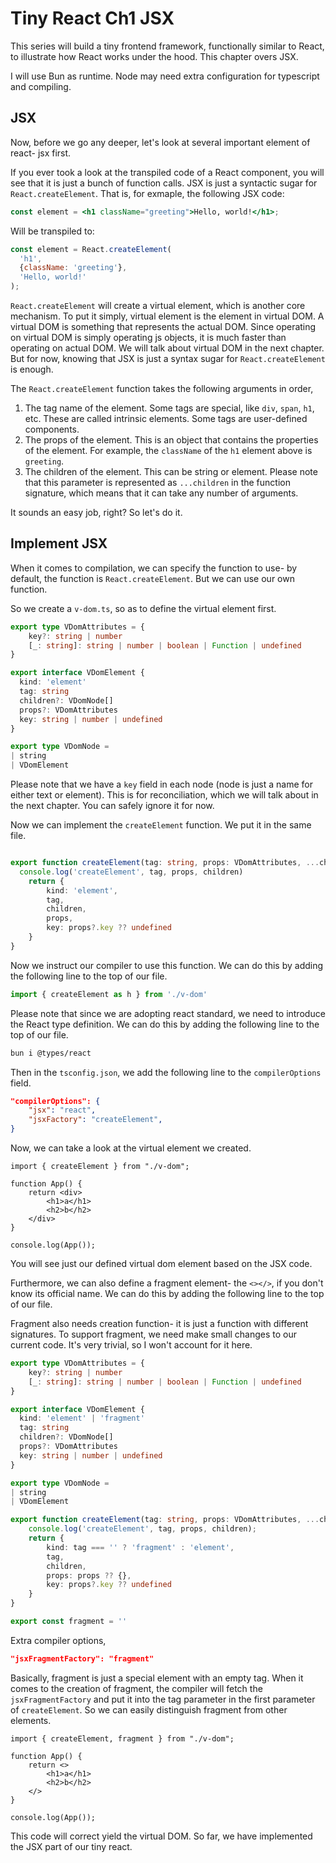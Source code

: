 # Tiny React Ch1 JSX

This series will build a tiny frontend framework, functionally similar to React, to illustrate how React works under the hood. This chapter overs JSX.

I will use Bun as runtime. Node may need extra configuration for typescript and compiling.

## JSX

Now, before we go any deeper, let's look at several important element of react- jsx first.

If you ever took a look at the transpiled code of a React component, you will see that it is just a bunch of function calls. JSX is just a syntactic sugar for `React.createElement`. That is, for exmaple, the following JSX code:

```jsx
const element = <h1 className="greeting">Hello, world!</h1>;
```

Will be transpiled to:

```js
const element = React.createElement(
  'h1',
  {className: 'greeting'},
  'Hello, world!'
);
```

`React.createElement` will create a virtual element, which is another core mechanism. To put it simply, virtual element is the element in virtual DOM. A virtual DOM is something that represents the actual DOM. Since operating on virtual DOM is simply operating js objects, it is much faster than operating on actual DOM. We will talk about virtual DOM in the next chapter. But for now, knowing that JSX is just a syntax sugar for `React.createElement` is enough.

The `React.createElement` function takes the following arguments in order,

1. The tag name of the element. Some tags are special, like `div`, `span`, `h1`, etc. These are called intrinsic elements. Some tags are user-defined components.
2. The props of the element. This is an object that contains the properties of the element. For example, the `className` of the `h1` element above is `greeting`.
3. The children of the element. This can be string or element. Please note that this parameter is represented as `...children` in the function signature, which means that it can take any number of arguments.

It sounds an easy job, right? So let's do it.

## Implement JSX

When it comes to compilation, we can specify the function to use- by default, the function is `React.createElement`. But we can use our own function.

So we create a `v-dom.ts`, so as to define the virtual element first.

```typescript
export type VDomAttributes = { 
    key?: string | number
    [_: string]: string | number | boolean | Function | undefined
}

export interface VDomElement {
  kind: 'element'
  tag: string
  children?: VDomNode[]
  props?: VDomAttributes
  key: string | number | undefined
}

export type VDomNode = 
| string
| VDomElement
```

Please note that we have a `key` field in each node (node is just a name for either text or element). This is for reconciliation, which we will talk about in the next chapter. You can safely ignore it for now.

Now we can implement the `createElement` function. We put it in the same file.

```typescript

export function createElement(tag: string, props: VDomAttributes, ...children: VDomNode[]): VDomElement {
  console.log('createElement', tag, props, children)
    return {
        kind: 'element',
        tag,
        children,
        props,
        key: props?.key ?? undefined
    }
}
```

Now we instruct our compiler to use this function. We can do this by adding the following line to the top of our file.

```typescript
import { createElement as h } from './v-dom'
```

Please note that since we are adopting react standard, we need to introduce the React type definition. We can do this by adding the following line to the top of our file.

```bash
bun i @types/react
```

Then in the `tsconfig.json`, we add the following line to the `compilerOptions` field.

```json
"compilerOptions": {
    "jsx": "react",
    "jsxFactory": "createElement",
}
```

Now, we can take a look at the virtual element we created.

```tsx
import { createElement } from "./v-dom";

function App() {
    return <div>
        <h1>a</h1>
        <h2>b</h2>
    </div>
}

console.log(App());
```

You will see just our defined virtual dom element based on the JSX code.

Furthermore, we can also define a fragment element- the `<></>`, if you don't know its official name. We can do this by adding the following line to the top of our file.

Fragment also needs creation function- it is just a function with different signatures. To support fragment, we need make small changes to our current code. It's very trivial, so I won't account for it here.

```typescript
export type VDomAttributes = { 
    key?: string | number
    [_: string]: string | number | boolean | Function | undefined
}

export interface VDomElement {
  kind: 'element' | 'fragment'
  tag: string
  children?: VDomNode[]
  props?: VDomAttributes
  key: string | number | undefined
}

export type VDomNode = 
| string
| VDomElement

export function createElement(tag: string, props: VDomAttributes, ...children: VDomNode[]): VDomElement {
    console.log('createElement', tag, props, children);
    return {
        kind: tag === '' ? 'fragment' : 'element',
        tag,
        children,
        props: props ?? {},
        key: props?.key ?? undefined
    }
}

export const fragment = ''
```

Extra compiler options,

```json
"jsxFragmentFactory": "fragment"
```

Basically, fragment is just a special element with an empty tag. When it comes to the creation of fragment, the compiler will fetch the `jsxFragmentFactory` and put it into the tag parameter in the first parameter of `createElement`. So we can easily distinguish fragment from other elements.

```tsx
import { createElement, fragment } from "./v-dom";

function App() {
    return <>
        <h1>a</h1>
        <h2>b</h2>
    </>
}

console.log(App());
```

This code will correct yield the virtual DOM. So far, we have implemented the JSX part of our tiny react.
